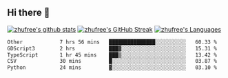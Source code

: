 ## Hi there 👋
[![zhufree's github stats](https://github-readme-stats.vercel.app/api?username=zhufree&show_icons=true&count_private=true)](https://github.com/anuraghazra/github-readme-stats)
[![zhufree's GitHub Streak](https://streak-stats.demolab.com/?user=zhufree)](https://git.io/streak-stats)
[![zhufree's Languages](https://github-readme-stats.vercel.app/api/top-langs/?username=zhufree&layout=compact&langs_count=10)](https://github.com/anuraghazra/github-readme-stats)
<!--START_SECTION:waka-->

```txt
Other            7 hrs 56 mins   ███████████████░░░░░░░░░░   60.33 %
GDScript3        2 hrs           ███▓░░░░░░░░░░░░░░░░░░░░░   15.31 %
TypeScript       1 hr 45 mins    ███▒░░░░░░░░░░░░░░░░░░░░░   13.42 %
CSV              30 mins         █░░░░░░░░░░░░░░░░░░░░░░░░   03.87 %
Python           24 mins         ▓░░░░░░░░░░░░░░░░░░░░░░░░   03.10 %
```

<!--END_SECTION:waka-->

<!--
**zhufree/zhufree** is a ✨ _special_ ✨ repository because its `README.md` (this file) appears on your GitHub profile.

Here are some ideas to get you started:

- 🔭 I’m currently working on ...
- 🌱 I’m currently learning ...
- 👯 I’m looking to collaborate on ...
- 🤔 I’m looking for help with ...
- 💬 Ask me about ...
- 📫 How to reach me: ...
- 😄 Pronouns: ...
- ⚡ Fun fact: ...
-->

